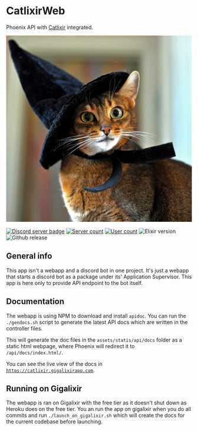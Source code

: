 # CatlixirWeb
Phoenix API with [Catlixir](https://github.com/zastrixarundell/Catlixir) integrated.

![Catlixir image](https://raw.githubusercontent.com/zastrixarundell/Catlixir/master/assets/catlixir.png "Catlixir")

[![Discord server badge](https://img.shields.io/discord/602112468961067011)](https://discord.gg/MdASH22) [![Server count](https://img.shields.io/endpoint?url=https%3A%2F%2Fcatlixir.gigalixirapp.com%2Fapi%2Fshield%2Fservers)](https://discordapp.com/api/oauth2/authorize?client_id=641309305227837440&permissions=0&scope=bot) [![User count](https://img.shields.io/endpoint?url=https%3A%2F%2Fcatlixir.gigalixirapp.com%2Fapi%2Fshield%2Fusers)](](https://discordapp.com/api/oauth2/authorize?client_id=641309305227837440&permissions=0&scope=bot)) ![Elixir version](https://img.shields.io/endpoint?url=https%3A%2F%2Fcatlixir.gigalixirapp.com%2Fapi%2Fshield%2Felixir) ![Github release](https://img.shields.io/github/v/release/zastrixarundell/catlixir)

## General info
This app isn't a webapp and a discord bot in one project. It's just a webapp that starts a discord bot as a package under its' Application Supervisor. This app is here only to provide API endpoint to the bot itself. 

## Documentation
The webapp is using NPM to download and install `apidoc`. You can run the `./gendocs.sh` script to generate the latest API docs which are written in the controller files.

This will generate the doc files in the `assets/statis/api/docs` folder as a static html webpage, where Phoenix will redirect it to `/api/docs/index.html/`.

You can see the live view of the docs in [`https://catlixir.gigalixirapp.com`](https://catlixir.gigalixirapp.com).

## Running on Gigalixir
The webapp is ran on Gigalixir with the free tier as it doesn't shut down as Heroku does on the free tier. You an run the app on gigalixir when you do all commits and run `./launch_on_gigalixir.sh` which will create the docs for the current codebase before launching.
